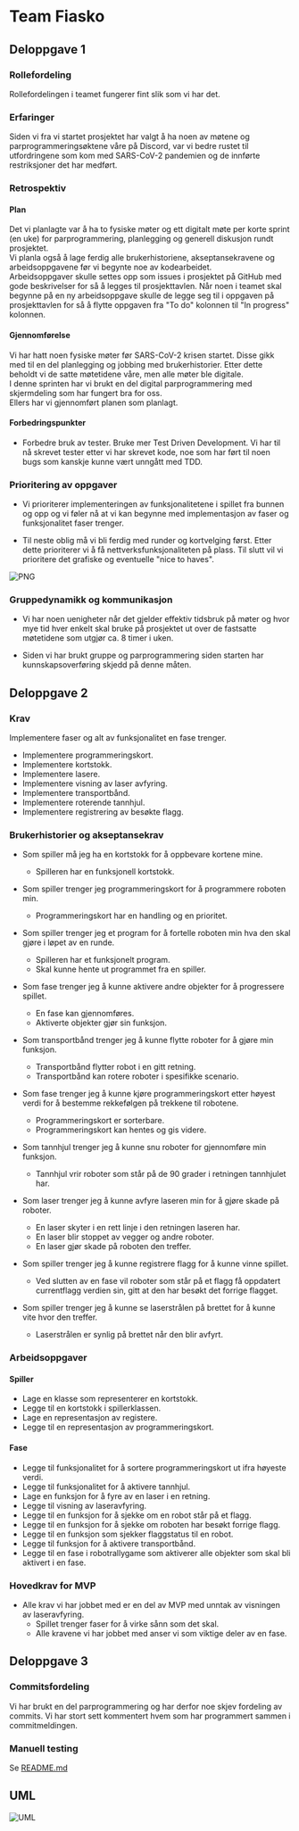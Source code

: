 # Team Fiasko

## Deloppgave 1
### Rollefordeling
Rollefordelingen i teamet fungerer fint slik som vi har det.

### Erfaringer
Siden vi fra vi startet prosjektet har valgt å ha noen av møtene og parprogrammeringsøktene våre på Discord,
var vi bedre rustet til utfordringene som kom med SARS-CoV-2 pandemien og de innførte restriksjoner det har medført.

### Retrospektiv
#### Plan
Det vi planlagte var å ha to fysiske møter og ett digitalt møte per korte sprint (en uke) for parprogrammering,
 planlegging og generell diskusjon rundt prosjektet.\
Vi planla også å lage ferdig alle brukerhistoriene, akseptansekravene og 
arbeidsoppgavene før vi begynte noe av kodearbeidet.\
Arbeidsoppgaver skulle settes opp som issues i prosjektet på GitHub med gode beskrivelser 
for så å legges til prosjekttavlen. Når noen i teamet skal begynne på en ny arbeidsoppgave skulle de
legge seg til i oppgaven på prosjekttavlen for så å flytte oppgaven fra "To do" kolonnen til "In progress" kolonnen.

#### Gjennomførelse
Vi har hatt noen fysiske møter før SARS-CoV-2 krisen startet. Disse gikk med til en del planlegging
og jobbing med brukerhistorier. Etter dette beholdt vi de satte møtetidene våre, men alle møter ble digitale.\
I denne sprinten har vi brukt en del digital parprogrammering med skjermdeling som har fungert bra for oss.\
Ellers har vi gjennomført planen som planlagt.

#### Forbedringspunkter
*   Forbedre bruk av tester. Bruke mer Test Driven Development. Vi har til nå skrevet tester etter vi har skrevet kode,
    noe som har ført til noen bugs som kanskje kunne vært unngått med TDD.

### Prioritering av oppgaver
*   Vi prioriterer implementeringen av funksjonalitetene i spillet fra bunnen og opp og vi føler nå at vi kan 
    begynne med implementasjon av faser og funksjonalitet faser trenger.

*   Til neste oblig må vi bli ferdig med runder og kortvelging først. Etter dette prioriterer vi å få 
    nettverksfunksjonaliteten på plass. Til slutt vil vi prioritere det grafiske og eventuelle "nice to haves".
    
![PNG](../Deliverables/Screenshots/Prosjekttavle_26_03_2020.PNG "Skjermdump prosjekttavle")

### Gruppedynamikk og kommunikasjon
*   Vi har noen uenigheter når det gjelder effektiv tidsbruk på møter og hvor mye tid hver enkelt skal bruke på
    prosjektet ut over de fastsatte møtetidene som utgjør ca. 8 timer i uken.

*   Siden vi har brukt gruppe og parprogrammering siden starten har kunnskapsoverføring skjedd på denne måten.

## Deloppgave 2
### Krav
Implementere faser og alt av funksjonalitet en fase trenger.
*   Implementere programmeringskort.
*   Implementere kortstokk.
*   Implementere lasere.
*   Implementere visning av laser avfyring.
*   Implementere transportbånd.
*   Implementere roterende tannhjul.
*   Implementere registrering av besøkte flagg.

### Brukerhistorier og akseptansekrav

*   Som spiller må jeg ha en kortstokk for å oppbevare kortene mine.
    *   Spilleren har en funksjonell kortstokk.

*   Som spiller trenger jeg programmeringskort for å programmere roboten min.
    *   Programmeringskort har en handling og en prioritet.

*   Som spiller trenger jeg et program for å fortelle roboten min hva den skal gjøre i løpet av en runde.
    *   Spilleren har et funksjonelt program.
    *   Skal kunne hente ut programmet fra en spiller.

*   Som fase trenger jeg å kunne aktivere andre objekter for å progressere spillet.
    *   En fase kan gjennomføres.
    *   Aktiverte objekter gjør sin funksjon.

*   Som transportbånd trenger jeg å kunne flytte roboter for å gjøre min funksjon.
    *   Transportbånd flytter robot i en gitt retning.
    *   Transportbånd kan rotere roboter i spesifikke scenario.

*   Som fase trenger jeg å kunne kjøre programmeringskort etter høyest verdi for å bestemme 
    rekkefølgen på trekkene til robotene.

    *   Programmeringskort er sorterbare.
    *   Programmeringskort kan hentes og gis videre.

*   Som tannhjul trenger jeg å kunne snu roboter for gjennomføre min funksjon.
    *   Tannhjul vrir roboter som står på de 90 grader i retningen tannhjulet har.

*   Som laser trenger jeg å kunne avfyre laseren min for å gjøre skade på roboter.
    *   En laser skyter i en rett linje i den retningen laseren har.
    *   En laser blir stoppet av vegger og andre roboter.
    *   En laser gjør skade på roboten den treffer.

*   Som spiller trenger jeg å kunne registrere flagg for å kunne vinne spillet.
    *   Ved slutten av en fase vil roboter som står på et flagg få oppdatert currentflagg verdien sin,
        gitt at den har besøkt det forrige flagget.

*   Som spiller trenger jeg å kunne se laserstrålen på brettet for å kunne vite hvor den treffer.
    *   Laserstrålen er synlig på brettet når den blir avfyrt.

### Arbeidsoppgaver
#### Spiller
*   Lage en klasse som representerer en kortstokk.
*   Legge til en kortstokk i spillerklassen.
*   Lage en representasjon av registere.
*   Legge til en representasjon av programmeringskort.

#### Fase
*   Legge til funksjonalitet for å sortere programmeringskort ut ifra høyeste verdi.
*   Legge til funksjonalitet for å aktivere tannhjul.
*   Lage en funksjon for å fyre av en laser i en retning.
*   Legge til visning av laseravfyring.
*   Legge til en funksjon for å sjekke om en robot står på et flagg.
*   Legge til en funksjon for å sjekke om roboten har besøkt forrige flagg.
*   Legge til en funksjon som sjekker flaggstatus til en robot.
*   Legge til funksjon for å aktivere transportbånd.
*   Legge til en fase i robotrallygame som aktiverer alle objekter som skal bli aktivert i en fase.

### Hovedkrav for MVP
*   Alle krav vi har jobbet med er en del av MVP med unntak av visningen av laseravfyring.
    *   Spillet trenger faser for å virke sånn som det skal.
    *   Alle kravene vi har jobbet med anser vi som viktige deler av en fase.
    
## Deloppgave 3
### Commitsfordeling
Vi har brukt en del parprogrammering og har derfor noe skjev fordeling av commits. Vi har stort sett kommentert hvem
som har programmert sammen i commitmeldingen.
### Manuell testing
Se [README.md](../README.md)

## UML
![UML](../Deliverables/Umls/UmlOblig3.png "UML Oblig 3")